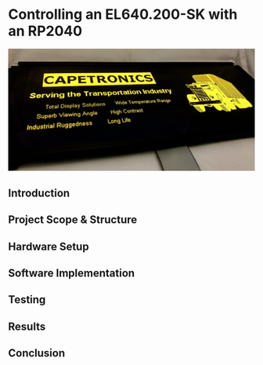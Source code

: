 # Controlling an EL640.200-SK with an RP2040
![EL640.200-SK Image](el640.200sk.png)

## Introduction

## Project Scope & Structure

## Hardware Setup

## Software Implementation

## Testing

## Results

## Conclusion
